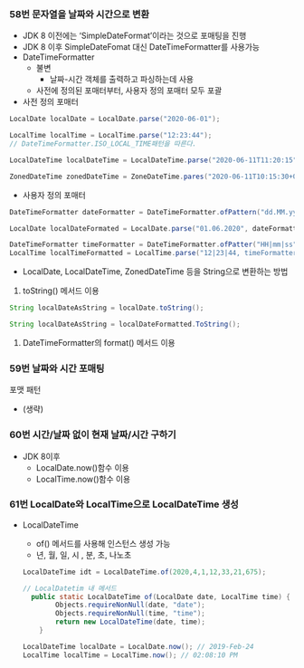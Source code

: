 ### 58번 문자열을 날짜와 시간으로 변환

- JDK 8 이전에는 ‘SimpleDateFormat’이라는 것으로 포매팅을 진행
- JDK 8 이후 SimpleDateFomat 대신 DateTimeFormatter를 사용가능
- DateTimeFormatter
    - 불변
        - 날짜-시간 객체를 출력하고 파싱하는데 사용
    - 사전에 정의된 포매터부터, 사용자 정의 포매터 모두 포괄
- 사전 정의 포매터

```java
LocalDate localDate = LocalDate.parse("2020-06-01");

LocalTime localTime = LocalTime.parse("12:23:44");
// DateTimeFormatter.ISO_LOCAL_TIME패턴을 따른다.

LocalDateTime localDateTime = LocalDateTime.parse("2020-06-11T11:20:15");

ZonedDateTime zonedDateTime = ZoneDateTime.pares("2020-06-11T10:15:30+09:00[Asia/Tokyo]:);
```

- 사용자 정의 포매터

```java
DateTimeFormatter dateFormatter = DateTimeFormatter.ofPattern("dd.MM.yyyy");

LocalDate localDateFormated = LocalDate.parse("01.06.2020", dateFormatter);

DateTimeFormatter timeFormatter = DateTimeFormatter.ofPatter("HH|mm|ss");
LocalTime localTimeFormatted = LocalTime.parse("12|23|44, timeFormatter);
```

- LocalDate, LocalDateTime, ZonedDateTime 등을 String으로 변환하는 방법
1. toString() 메서드 이용

```java
String localDateAsString = localDate.toString();

String localDateAsString = localDateFormatted.ToString();
```

1. DateTimeFormatter의 format() 메서드 이용

### 59번 날짜와 시간 포매팅

포맷 패턴

- (생략)

### 60번 시간/날짜 없이 현재 날짜/시간 구하기

- JDK 8이후
    - LocalDate.now()함수 이용
    - LocalTime.now()함수 이용

### 61번 LocalDate와 LocalTime으로 LocalDateTime 생성

- LocalDateTime
    - of() 메서드를 사용해 인스턴스 생성 가능
    - 년, 월, 일, 시 , 분, 초, 나노초
    
    ```java
    LocalDateTime idt = LocalDateTime.of(2020,4,1,12,33,21,675);
    
    // LocalDatetim 내 메서드 
      public static LocalDateTime of(LocalDate date, LocalTime time) {
            Objects.requireNonNull(date, "date");
            Objects.requireNonNull(time, "time");
            return new LocalDateTime(date, time);
        }
    
    LocalDateTime localDate = LocalDate.now(); // 2019-Feb-24
    LocalTime localTime = LocalTime.now(); // 02:08:10 PM
    
    ```

